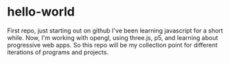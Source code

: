 # hello-world
First repo, just starting out on github
I've been learning javascript for a short while.
Now, I'm working with opengl, using three.js, p5, and
learning about progressive web apps.  So this repo will
be my collection point for different iterations of programs
and projects.

